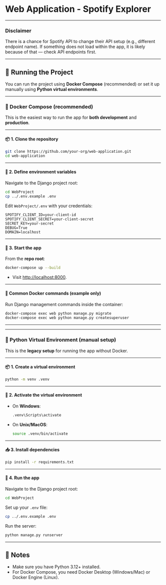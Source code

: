 # Web Application - Spotify Explorer

---

### Disclaimer

There is a chance for Spotify API to change their API setup (e.g., different endpoint name).
If something does not load within the app, it is likely because of that — check API endpoints first.

---

## 🚀 Running the Project

You can run the project using **Docker Compose** (recommended) or set it up manually using **Python virtual environments**.

---

### 🐳 Docker Compose (recommended)

This is the easiest way to run the app for **both development** and **production**.

---

#### 📦 1. Clone the repository

```bash
git clone https://github.com/your-org/web-application.git
cd web-application
```

---

#### 🔑 2. Define environment variables

Navigate to the Django project root:

```bash
cd WebProject
cp ../.env.example .env
```

Edit `WebProject/.env` with your credentials:

```
SPOTIFY_CLIENT_ID=your-client-id
SPOTIFY_CLIENT_SECRET=your-client-secret
SECRET_KEY=your-secret
DEBUG=True
DOMAIN=localhost
```

---

#### 🏃 3. Start the app

From the **repo root**:

```bash
docker-compose up --build
```

* Visit [http://localhost:8000](http://localhost:8000).

---

#### 🔄 Common Docker commands (example only)

Run Django management commands inside the container:

```bash
docker-compose exec web python manage.py migrate
docker-compose exec web python manage.py createsuperuser
```

---

---

### 🐍 Python Virtual Environment (manual setup)

This is the **legacy setup** for running the app without Docker.

---

#### 📦 1. Create a virtual environment

```bash
python -m venv .venv
```

---

#### 🔑 2. Activate the virtual environment

* On **Windows**:

  ```bash
  .venv\Scripts\activate
  ```
* On **Unix/MacOS**:

  ```bash
  source .venv/bin/activate
  ```

---

#### 📥 3. Install dependencies

```bash
pip install -r requirements.txt
```

---

#### 🏃 4. Run the app

Navigate to the Django project root:

```bash
cd WebProject
```

Set up your `.env` file:

```bash
cp ../.env.example .env
```

Run the server:

```bash
python manage.py runserver
```

---

## 📝 Notes

* Make sure you have Python 3.12+ installed.
* For Docker Compose, you need Docker Desktop (Windows/Mac) or Docker Engine (Linux).